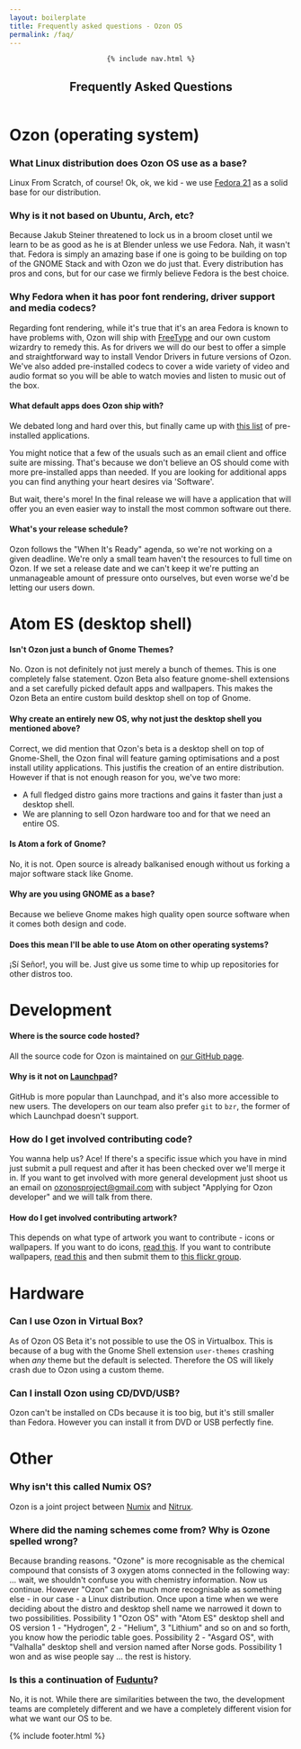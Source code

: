```yaml
---
layout: boilerplate
title: Frequently asked questions - Ozon OS
permalink: /faq/
---
```


<header class="cover">

    {% include nav.html %}

<section class="container section-middle">
    <div class="container-content section-middle-inner">
        <h1 class="title">Frequently Asked Questions</h1>
    </div>
</section>

</header>

# Ozon (operating system)


### What Linux distribution does Ozon OS use as a base?

Linux From Scratch, of course! Ok, ok, we kid - we use [Fedora 21](https://getfedora.org/) as a solid base for our distribution.


### Why is it not based on Ubuntu, Arch, etc?

Because Jakub Steiner threatened to lock us in a broom closet until we learn to be as good as he is at Blender unless we use Fedora. Nah, it wasn't that. Fedora is simply an amazing base if one is going to be building on top of the GNOME Stack and with Ozon we do just that. Every distribution has pros and cons, but for our case we firmly believe Fedora is the best choice.


### Why Fedora when it has poor font rendering, driver support and media codecs?

Regarding font rendering, while it's true that it's an area Fedora is known to have problems with, Ozon will ship with [FreeType](http://freetype.org/) and our own custom wizardry to remedy this. As for drivers we will do our best to offer a simple and straightforward way to install Vendor Drivers in future versions of Ozon. We've also added pre-installed codecs to cover a wide variety of video and audio format so you will be able to watch movies and listen to music out of the box.

#### What default apps does Ozon ship with?

We debated long and hard over this, but finally came up with [this list](https://github.com/ozonos/ozon-wiki/wiki/Default-Applications) of pre-installed applications. 

You might notice that a few of the usuals such as an email client and office suite are missing. That's because we don't believe an OS should come with more pre-installed apps than needed. If you are looking for additional apps you can find anything your heart desires via 'Software'.

But wait, there's more! In the final release we will have a application that will offer you an even easier way to install the most common software out there.

#### What's your release schedule?

Ozon follows the "When It's Ready" agenda, so we're not working on a given deadline. We're only a small team  haven't the resources to full time on Ozon. If we set a release date and we can't keep it we're putting an unmanageable amount of pressure onto ourselves, but even worse we'd be letting our users down.



# Atom ES (desktop shell)

#### Isn't Ozon just a bunch of Gnome Themes?
No. Ozon is not definitely not just merely a bunch of themes. This is one completely false statement. Ozon Beta also feature gnome-shell extensions and a set carefully picked default apps and wallpapers. This makes the Ozon Beta an entire custom build desktop shell on top of Gnome.

#### Why create an entirely new OS, why not just the desktop shell you mentioned above?
Correct, we did mention that Ozon's beta is a desktop shell on top of Gnome-Shell, the Ozon final will feature gaming optimisations and a post install utility applications. This justifis the creation of an entire distribution. However if that is not enough reason for you, we've two more:
  -  A full fledged distro gains more tractions and gains it faster than just a desktop shell.
  -  We are planning to sell Ozon hardware too and for that we need an entire OS.

#### Is Atom a fork of Gnome?
No, it is not. Open source is already balkanised enough without us forking a major software stack like Gnome.

#### Why are you using GNOME as a base?
Because we believe Gnome makes high quality open source software when it comes both design and code. 

#### Does this mean I'll be able to use Atom on other operating systems?
¡Sí Señor!, you will be. Just give us some time to whip up repositories for other distros too.

# Development


#### Where is the source code hosted?

All the source code for Ozon is maintained on [our GitHub page](https://github.com/ozonos/).


#### Why is it not on [Launchpad](http://launchpad.net/)?

GitHub is more popular than Launchpad, and it's also more accessible to new users. The developers on our team also prefer `git` to `bzr`, the former of which Launchpad doesn't support.

### How do I get involved contributing code?

You wanna help us? Ace! If there's a specific issue which you have in mind just submit a pull request and after it has been checked over we'll merge it in. If you want to get involved with more general development just shoot us an email on ozonosproject@gmail.com with subject "Applying for Ozon developer" and we will talk from there.

#### How do I get involved contributing artwork?

This depends on what type of artwork you want to contribute - icons or wallpapers. If you want to do icons, [read this](https://github.com/ozonos/ozon-icon-theme#user-contributions). If you want to contribute wallpapers, [read this](https://www.flickr.com/groups/2722613@N23/rules/) and then submit them to [this flickr group](https://www.flickr.com/groups/2722613@N23).



# Hardware

### Can I use Ozon in Virtual Box?

As of Ozon OS Beta it's not possible to use the OS in Virtualbox. This is because of a bug with the Gnome Shell extension `user-themes` crashing when *any* theme but the default is selected. Therefore the OS will likely crash due to Ozon using a custom theme.

### Can I install Ozon using CD/DVD/USB?
Ozon can't be installed on CDs because it is too big, but it's still smaller than Fedora. However you can install it from DVD or USB perfectly fine.



# Other


### Why isn't this called Numix OS?

Ozon is a joint project between [Numix](https://numixproject.org/) and [Nitrux](http://nitrux.in/).


### Where did the naming schemes come from? Why is Ozone spelled wrong?

Because branding reasons. "Ozone" is more recognisable as the chemical compound that consists of 3 oxygen atoms connected in the following way: ... wait, we shouldn't confuse you with chemistry information. Now us continue. However "Ozon" can be much more recognisable as something else - in our case - a Linux distribution. Once upon a time when we were deciding about the distro and desktop shell name we narrowed it down to two possibilities. Possibility 1 "Ozon OS" with "Atom ES" desktop shell and OS version 1 - "Hydrogen", 2 - "Helium", 3 "Lithium" and so on and so forth, you know how the periodic table goes. Possibility 2 - "Asgard OS", with "Valhalla" desktop shell and version named after Norse gods. Possibility 1 won and as wise people say ... the rest is history.


### Is this a continuation of [Fuduntu](https://en.wikipedia.org/wiki/Fuduntu)?

No, it is not. While there are similarities between the two, the development teams are completely different and we have a completely different vision for what we want our OS to be. 

{% include footer.html %}
